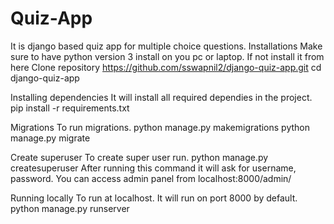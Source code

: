 # Quiz-App
It is django based quiz app for multiple choice questions.
Installations
Make sure to have python version 3 install on you pc or laptop. If not install it from here
Clone repository
https://github.com/sswapnil2/django-quiz-app.git
cd django-quiz-app

Installing dependencies
It will install all required dependies in the project.
pip install -r requirements.txt

Migrations
To run migrations.
python manage.py makemigrations
python manage.py migrate

Create superuser
To create super user run.
python manage.py createsuperuser
After running this command it will ask for username, password. You can access admin panel from localhost:8000/admin/

Running locally
To run at localhost. It will run on port 8000 by default.
python manage.py runserver
